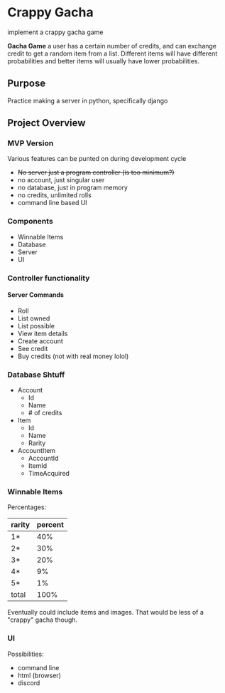 # Crappy Gacha

implement a crappy gacha game

**Gacha Game** a user has a certain number of credits, and can exchange credit to get a random item from a list. Different items will have different probabilities and better items will usually have lower probabilities.

## Purpose

Practice making a server in python, specifically django

## Project Overview
### MVP Version
Various features can be punted on during development cycle
- ~~No server just a program controller (is too minimum?)~~
- no account, just singular user
- no database, just in program memory
- no credits, unlimited rolls
- command line based UI

### Components

- Winnable Items
- Database
- Server
- UI

### Controller functionality

#### Server Commands

- Roll
- List owned
- List possible
- View item details
- Create account
- See credit
- Buy credits (not with real money lolol)

### Database Shtuff

- Account
  - Id
  - Name
  - \# of credits
- Item
  - Id
  - Name
  - Rarity
- AccountItem
  - AccountId
  - ItemId
  - TimeAcquired

### Winnable Items

Percentages: 

| rarity | percent |
|---|---|
| 1* | 40% |
| 2* | 30% |
| 3* | 20% |
| 4* | 9% |
| 5* | 1% |
| total | 100% |


Eventually could include items and images. That would be less of a "crappy" gacha though.

### UI
Possibilities: 

- command line
- html (browser)
- discord
